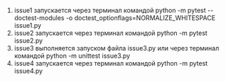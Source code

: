 1. issue1 запускается через терминал командой python -m pytest --doctest-modules -o doctest_optionflags=NORMALIZE_WHITESPACE issue1.py
2. issue2 запускается через терминал командой python -m pytest issue2.py
3. issue3 выполняется запуском файла issue3.py или через терминал командой python -m unittest issue3.py
4. issue4 запускается через терминал командой python -m pytest issue4.py
